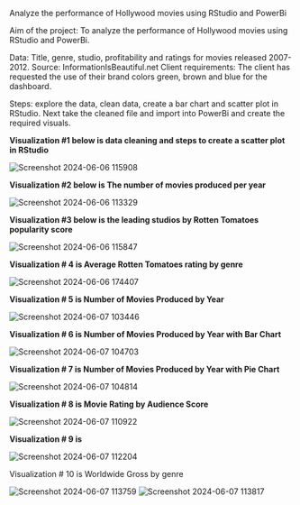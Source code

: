Analyze the performance of Hollywood movies using RStudio and PowerBi

Aim of the project: To analyze the performance of Hollywood movies using RStudio and PowerBi.

Data: Title, genre, studio, profitability and ratings for movies released 2007-2012. Source: InformationIsBeautiful.net
Client requirements: The client has requested the use of their brand colors green, brown and blue for the dashboard.

Steps: explore the data, clean data, create a bar chart and scatter plot in RStudio. Next take the cleaned file and import into PowerBi and create the required visuals.

**Visualization #1 below is data cleaning and steps to create a scatter plot in RStudio**

![Screenshot 2024-06-06 115908](https://github.com/vrispin/analyze-the-performance-of-Hollywood-movies-using-RStudio-and-PowerBi/assets/168829883/ff29cc51-770d-4596-87bb-c9a69432b398)



**Visualization #2 below is The number of movies produced per year**

![Screenshot 2024-06-06 113329](https://github.com/vrispin/analyze-the-performance-of-Hollywood-movies-using-RStudio-and-PowerBi/assets/168829883/26b27910-e241-4ed9-9439-48245847332e)

**Visualization #3 below is the leading studios by Rotten Tomatoes popularity score**

![Screenshot 2024-06-06 115847](https://github.com/vrispin/analyze-the-performance-of-Hollywood-movies-using-RStudio-and-PowerBi/assets/168829883/e11649e0-17b9-4552-aa7a-562f47c0e077)

**Visualization # 4 is Average Rotten Tomatoes rating by genre**

![Screenshot 2024-06-06 174407](https://github.com/vrispin/analyze-the-performance-of-Hollywood-movies-using-RStudio-and-PowerBi/assets/168829883/e0a9ed7d-5900-4564-bf57-247c256429d6)

**Visualization # 5 is Number of Movies Produced by Year**

![Screenshot 2024-06-07 103446](https://github.com/vrispin/analyze-the-performance-of-Hollywood-movies-using-RStudio-and-PowerBi/assets/168829883/14ca14f2-dd22-4012-8c2d-4589bee752d6)


**Visualization # 6 is Number of Movies Produced by Year with Bar Chart** 

![Screenshot 2024-06-07 104703](https://github.com/vrispin/analyze-the-performance-of-Hollywood-movies-using-RStudio-and-PowerBi/assets/168829883/6245753c-a6e9-4735-b274-f7bc004d3c8c)

**Visualization # 7 is Number of Movies Produced by Year with Pie Chart** 

![Screenshot 2024-06-07 104814](https://github.com/vrispin/analyze-the-performance-of-Hollywood-movies-using-RStudio-and-PowerBi/assets/168829883/0fff38e6-c4b8-4c55-97c4-7e0e65013bb1)

**Visualization # 8 is Movie Rating by Audience Score**

![Screenshot 2024-06-07 110922](https://github.com/vrispin/analyze-the-performance-of-Hollywood-movies-using-RStudio-and-PowerBi/assets/168829883/aba53643-a34f-4bf3-95bf-3df8850aaf09)

**Visualization # 9 is** 

![Screenshot 2024-06-07 112204](https://github.com/vrispin/analyze-the-performance-of-Hollywood-movies-using-RStudio-and-PowerBi/assets/168829883/2ac498e4-3475-4f5a-a4ef-c36b1d54839f)

Visualization # 10 is Worldwide Gross by genre

![Screenshot 2024-06-07 113759](https://github.com/vrispin/analyze-the-performance-of-Hollywood-movies-using-RStudio-and-PowerBi/assets/168829883/b9627c68-7ee4-4792-8d1e-98d5db7fef8e)
![Screenshot 2024-06-07 113817](https://github.com/vrispin/analyze-the-performance-of-Hollywood-movies-using-RStudio-and-PowerBi/assets/168829883/da6e47ac-5012-4f30-b66b-2c5efd97e66b)
